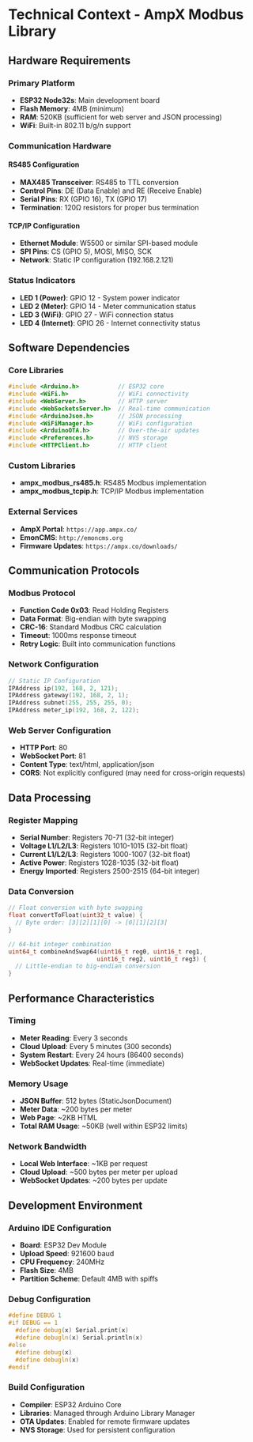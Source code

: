 # Technical Context - AmpX Modbus Library

## Hardware Requirements

### Primary Platform
- **ESP32 Node32s**: Main development board
- **Flash Memory**: 4MB (minimum)
- **RAM**: 520KB (sufficient for web server and JSON processing)
- **WiFi**: Built-in 802.11 b/g/n support

### Communication Hardware
#### RS485 Configuration
- **MAX485 Transceiver**: RS485 to TTL conversion
- **Control Pins**: DE (Data Enable) and RE (Receive Enable)
- **Serial Pins**: RX (GPIO 16), TX (GPIO 17)
- **Termination**: 120Ω resistors for proper bus termination

#### TCP/IP Configuration
- **Ethernet Module**: W5500 or similar SPI-based module
- **SPI Pins**: CS (GPIO 5), MOSI, MISO, SCK
- **Network**: Static IP configuration (192.168.2.121)

### Status Indicators
- **LED 1 (Power)**: GPIO 12 - System power indicator
- **LED 2 (Meter)**: GPIO 14 - Meter communication status
- **LED 3 (WiFi)**: GPIO 27 - WiFi connection status
- **LED 4 (Internet)**: GPIO 26 - Internet connectivity status

## Software Dependencies

### Core Libraries
```cpp
#include <Arduino.h>           // ESP32 core
#include <WiFi.h>              // WiFi connectivity
#include <WebServer.h>         // HTTP server
#include <WebSocketsServer.h>  // Real-time communication
#include <ArduinoJson.h>       // JSON processing
#include <WiFiManager.h>       // WiFi configuration
#include <ArduinoOTA.h>        // Over-the-air updates
#include <Preferences.h>       // NVS storage
#include <HTTPClient.h>        // HTTP client
```

### Custom Libraries
- **ampx_modbus_rs485.h**: RS485 Modbus implementation
- **ampx_modbus_tcpip.h**: TCP/IP Modbus implementation

### External Services
- **AmpX Portal**: `https://app.ampx.co/`
- **EmonCMS**: `http://emoncms.org`
- **Firmware Updates**: `https://ampx.co/downloads/`

## Communication Protocols

### Modbus Protocol
- **Function Code 0x03**: Read Holding Registers
- **Data Format**: Big-endian with byte swapping
- **CRC-16**: Standard Modbus CRC calculation
- **Timeout**: 1000ms response timeout
- **Retry Logic**: Built into communication functions

### Network Configuration
```cpp
// Static IP Configuration
IPAddress ip(192, 168, 2, 121);
IPAddress gateway(192, 168, 2, 1);
IPAddress subnet(255, 255, 255, 0);
IPAddress meter_ip(192, 168, 2, 122);
```

### Web Server Configuration
- **HTTP Port**: 80
- **WebSocket Port**: 81
- **Content Type**: text/html, application/json
- **CORS**: Not explicitly configured (may need for cross-origin requests)

## Data Processing

### Register Mapping
- **Serial Number**: Registers 70-71 (32-bit integer)
- **Voltage L1/L2/L3**: Registers 1010-1015 (32-bit float)
- **Current L1/L2/L3**: Registers 1000-1007 (32-bit float)
- **Active Power**: Registers 1028-1035 (32-bit float)
- **Energy Imported**: Registers 2500-2515 (64-bit integer)

### Data Conversion
```cpp
// Float conversion with byte swapping
float convertToFloat(uint32_t value) {
  // Byte order: [3][2][1][0] -> [0][1][2][3]
}

// 64-bit integer combination
uint64_t combineAndSwap64(uint16_t reg0, uint16_t reg1, 
                         uint16_t reg2, uint16_t reg3) {
  // Little-endian to big-endian conversion
}
```

## Performance Characteristics

### Timing
- **Meter Reading**: Every 3 seconds
- **Cloud Upload**: Every 5 minutes (300 seconds)
- **System Restart**: Every 24 hours (86400 seconds)
- **WebSocket Updates**: Real-time (immediate)

### Memory Usage
- **JSON Buffer**: 512 bytes (StaticJsonDocument)
- **Meter Data**: ~200 bytes per meter
- **Web Page**: ~2KB HTML
- **Total RAM Usage**: ~50KB (well within ESP32 limits)

### Network Bandwidth
- **Local Web Interface**: ~1KB per request
- **Cloud Upload**: ~500 bytes per meter per upload
- **WebSocket Updates**: ~200 bytes per update

## Development Environment

### Arduino IDE Configuration
- **Board**: ESP32 Dev Module
- **Upload Speed**: 921600 baud
- **CPU Frequency**: 240MHz
- **Flash Size**: 4MB
- **Partition Scheme**: Default 4MB with spiffs

### Debug Configuration
```cpp
#define DEBUG 1
#if DEBUG == 1
  #define debug(x) Serial.print(x)
  #define debugln(x) Serial.println(x)
#else
  #define debug(x)
  #define debugln(x)
#endif
```

### Build Configuration
- **Compiler**: ESP32 Arduino Core
- **Libraries**: Managed through Arduino Library Manager
- **OTA Updates**: Enabled for remote firmware updates
- **NVS Storage**: Used for persistent configuration
